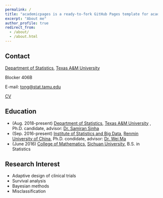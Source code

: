 ```yaml
---
permalink: /
title: "academicpages is a ready-to-fork GitHub Pages template for academic personal websites"
excerpt: "About me"
author_profile: true
redirect_from: 
  - /about/
  - /about.html
---
```


## Contact
[Department of Statistics](https://stat.tamu.edu/), [Texas A&M University](https://www.tamu.edu/) 

Blocker 406B

E-mail: tong@stat.tamu.edu

[CV](https://github.com/laozaoer/laozaoer.github.io/blob/master/files/main.pdf)
## Education
* (Aug. 2018-present) [Department of Statistics](https://stat.tamu.edu/), [Texas A&M University](https://www.tamu.edu/) , Ph.D. candidate, advisor: [Dr. Samiran Sinha](https://stat.tamu.edu/~sinha/index.html) 
* (Sep. 2016-present) [Institute of Statistics and Big Data](http://isbd.ruc.edu.cn/index.htm), [Renmin University of China](https://www.ruc.edu.cn/), Ph.D. condidate, advisor: [Dr. Wei Ma](http://isbd.ruc.edu.cn/sztd/97e816671d6449f59b73af673e02ba94.htm)
* (June 2016) [College of Mathematics](http://math.scu.edu.cn/), [Sichuan University](http://www.scu.edu.cn/), B.S. in Statistics

## Research Interest
* Adaptive design of clinical trials
* Survival analysis
* Bayesian methods
* Misclassification
